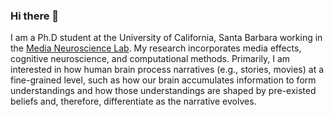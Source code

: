 ### Hi there 👋

<!--
**Yibeichan/YibeiChan** is a ✨ _special_ ✨ repository because its `README.md` (this file) appears on your GitHub profile.

Here are some ideas to get you started:

- 🔭 I’m currently working on ...
- 🌱 I’m currently learning ...
- 👯 I’m looking to collaborate on ...
- 🤔 I’m looking for help with ...
- 💬 Ask me about ...
- 📫 How to reach me: ...
- 😄 Pronouns: ...
- ⚡ Fun fact: ...
-->
I am a Ph.D student at the University of California, Santa Barbara working in the [Media Neuroscience Lab](https://www.medianeuroscience.org/). My research incorporates media effects, cognitive neuroscience, and computational methods. Primarily, I am interested in how human brain process narratives (e.g., stories, movies) at a fine-grained level, such as how our brain accumulates information to form understandings and how those understandings are shaped by pre-existed beliefs and, therefore, differentiate as the narrative evolves.
